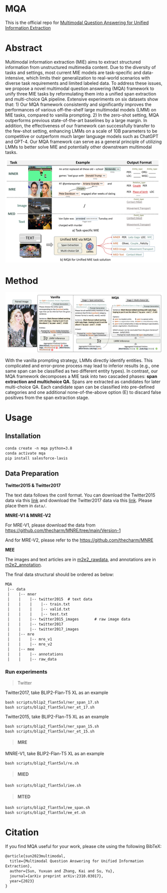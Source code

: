 # <centering> MQA

This is the official repo for [Multimodal Question Answering for Unified Information Extraction](https://arxiv.org/abs/2310.03017)

# Abstract

Multimodal information extraction (MIE) aims to extract structured information from unstructured multimedia content. Due to the diversity of tasks and settings, most current MIE models are task-specific and data-intensive, which limits their generalization to real-world scenarios with diverse task requirements and limited labeled data. To address these issues, we propose a novel multimodal question answering (MQA) framework to unify three MIE tasks by reformulating them into a unified span extraction and multi-choice QA pipeline. Extensive experiments on six datasets show that: 1) Our MQA framework consistently and significantly improves the performances of various off-the-shelf large multimodal models (LMM) on MIE tasks, compared to vanilla prompting. 2) In the zero-shot setting, MQA outperforms previous state-of-the-art baselines by a large margin. In addition, the effectiveness of our framework can successfully transfer to the few-shot setting, enhancing LMMs on a scale of 10B parameters to be competitive or outperform much larger language models such as ChatGPT and GPT-4. Our MQA framework can serve as a general principle of utilizing LMMs to better solve MIE and potentially other downstream multimodal tasks.

![image-20240310231907687](./imgs/image-20240310231907687.png)



# Method

![image-20240310232122683](./imgs/image-20240310232122684)

With the vanilla prompting strategy, LMMs directly identify entities. This complicated and error-prone process may lead to inferior results (e.g., one same span can be classified as two different entity types). In contrast, our MQA framework decomposes a MIE task into two cascaded phases: **span extraction and multichoice QA**. Spans are extracted as candidates for later multi-choice QA. Each candidate span can be classified into pre-defined categories and one additional none-of-the-above option (E) to discard false positives from the span extraction stage.





# Usage



## Installation

```
conda create -n mqa python=3.8
conda activate mqa
pip install salesforce-lavis
```



## Data Preparation

**Twitter2015 & Twitter2017**

The text data follows the conll format. You can download the Twitter2015 data via this [link](https://drive.google.com/file/d/1qAWrV9IaiBadICFb7mAreXy3llao_teZ/view?usp=sharing) and download the Twitter2017 data via this [link](https://drive.google.com/file/d/1ogfbn-XEYtk9GpUECq1-IwzINnhKGJqy/view?usp=sharing). Please place them in `data/`.

**MNRE-V1 & MNRE-V2**

For MRE-V1, please download the data from https://github.com/thecharm/MNRE/tree/main/Version-1

And for MRE-V2, please refer to the https://github.com/thecharm/MNRE

**MEE**

The images and text articles are in [m2e2_rawdata](https://drive.google.com/file/d/1xtFMjt_eYgeBts5rBomOWbPo7wV_mnhy/view?usp=sharing), and annotations are in [m2e2_annotation](http://blender.cs.illinois.edu/software/m2e2/m2e2_v0.1/m2e2_annotations.zip).



The final data structural should be ordered as below:

```
MQA
 |-- data
 |    |-- mner
 |    |    |-- twitter2015  # text data
 |    |    |    |-- train.txt
 |    |    |    |-- valid.txt
 |    |    |    |-- test.txt
 |    |    |-- twitter2015_images       # raw image data
 |    |    |-- twitter2017
 |    |    |-- twitter2017_images
 |    |-- mre
 |    |    |-- mre_v1         
 |    |    |-- mre_v2   
 |    |-- mee
 |    |    |-- annotations       
 |    |    |-- raw_data     
```



### Run experiments

> Twitter

Twitter2017, take BLIP2-Flan-T5 XL as an example

```
bash scripts/blip2_flant5xl/ner_span_17.sh
bash scripts/blip2_flant5xl/ner_et_17.sh
```

Twitter2015, take BLIP2-Flan-T5 XL as an example

```
bash scripts/blip2_flant5xl/ner_span_15.sh
bash scripts/blip2_flant5xl/ner_et_15.sh
```



> #### MRE

MNRE-V1, take BLIP2-Flan-T5 XL as an example

```
bash scripts/blip2_flant5xl/re.sh
```



> #### MIED

```
bash scripts/blip2_flant5xl/iee.sh
```



> #### MTED

```
bash scripts/blip2_flant5xl/ee_span.sh
bash scripts/blip2_flant5xl/ee_et.sh
```



# Citation

If you find MQA useful for your work, please cite using the following BibTeX:

```
@article{sun2023multimodal,
  title={Multimodal Question Answering for Unified Information Extraction},
  author={Sun, Yuxuan and Zhang, Kai and Su, Yu},
  journal={arXiv preprint arXiv:2310.03017},
  year={2023}
}
```
